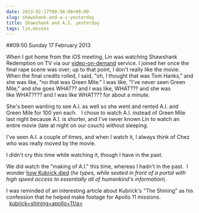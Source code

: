 ```yaml
---
date: 2013-02-17T09:50:08+09:00
slug: shawshank-and-a-i-yesterday
title: Shawshank and A.I. yesterday
tags: lin,movies
---
```


##09:50 Sunday 17 February 2013

When I got home from the iOS meeting, Lin was watching Shawshank Redemption on TV via our [video-on-demand](http://en.wikipedia.org/wiki/Video_On_demand) service. I joined her once the final rape scene was over; up to that point, I don't really like the movie. When the final credits rolled, I said, "oh, I thought that was Tom Hanks," and she was like, "no that was Green Mile." I was like, "I've never seen Green Mile," and she goes WHAT?? and I was like, WHAT??? and she was like WHAT???? and I was like WHAT??? for about a minute.

She's been wanting to see A.I. as well so she went and rented A.I. and Green Mile for 100 yen each.   I chose to watch A.I. instead of Green Mile last night because A.I. is shorter, and I've never known Lin to watch an entire movie (late at night on our couch) without sleeping.

I've seen A.I. a couple of times, and when I watch it, I always think of Chez who was really moved by the movie.

I didn't cry this time while watching it, though I have in the past.

We did watch the "making of A.I." this time, whereas I hadn't in the past.  I wonder [how Kubrick died](http://lmgtfy.com/?q=how+kubrick+died) (_he types, while seated in front of a portal with high speed access to essentially all of humankind's information_).

I was reminded of an interesting article about Kubrick's "The Shining" as his confession that he helped make footage for Apollo 11 missions.   [kubrick+shining+apollo+11/a>](http://www.google.com/search?q=kubrick+shining+apollo+11)
